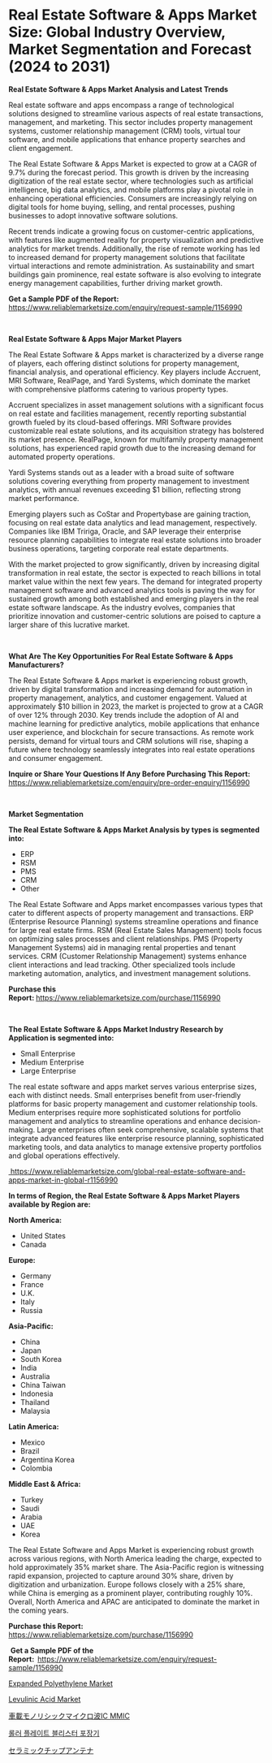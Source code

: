 <p><h1>Real Estate Software & Apps Market Size: Global Industry Overview, Market Segmentation and Forecast (2024 to 2031)</h1></p><p><strong>Real Estate Software & Apps Market Analysis and Latest Trends</strong></p>
<p><p>Real estate software and apps encompass a range of technological solutions designed to streamline various aspects of real estate transactions, management, and marketing. This sector includes property management systems, customer relationship management (CRM) tools, virtual tour software, and mobile applications that enhance property searches and client engagement. </p><p>The Real Estate Software & Apps Market is expected to grow at a CAGR of 9.7% during the forecast period. This growth is driven by the increasing digitization of the real estate sector, where technologies such as artificial intelligence, big data analytics, and mobile platforms play a pivotal role in enhancing operational efficiencies. Consumers are increasingly relying on digital tools for home buying, selling, and rental processes, pushing businesses to adopt innovative software solutions. </p><p>Recent trends indicate a growing focus on customer-centric applications, with features like augmented reality for property visualization and predictive analytics for market trends. Additionally, the rise of remote working has led to increased demand for property management solutions that facilitate virtual interactions and remote administration. As sustainability and smart buildings gain prominence, real estate software is also evolving to integrate energy management capabilities, further driving market growth.</p></p>
<p><strong>Get a Sample PDF of the Report:&nbsp;</strong> <a href="https://www.reliablemarketsize.com/enquiry/request-sample/1156990">https://www.reliablemarketsize.com/enquiry/request-sample/1156990</a></p>
<p>&nbsp;</p>
<p><strong>Real Estate Software & Apps Major Market Players</strong></p>
<p><p>The Real Estate Software & Apps market is characterized by a diverse range of players, each offering distinct solutions for property management, financial analysis, and operational efficiency. Key players include Accruent, MRI Software, RealPage, and Yardi Systems, which dominate the market with comprehensive platforms catering to various property types.</p><p>Accruent specializes in asset management solutions with a significant focus on real estate and facilities management, recently reporting substantial growth fueled by its cloud-based offerings. MRI Software provides customizable real estate solutions, and its acquisition strategy has bolstered its market presence. RealPage, known for multifamily property management solutions, has experienced rapid growth due to the increasing demand for automated property operations.</p><p>Yardi Systems stands out as a leader with a broad suite of software solutions covering everything from property management to investment analytics, with annual revenues exceeding $1 billion, reflecting strong market performance. </p><p>Emerging players such as CoStar and Propertybase are gaining traction, focusing on real estate data analytics and lead management, respectively. Companies like IBM Tririga, Oracle, and SAP leverage their enterprise resource planning capabilities to integrate real estate solutions into broader business operations, targeting corporate real estate departments.</p><p>With the market projected to grow significantly, driven by increasing digital transformation in real estate, the sector is expected to reach billions in total market value within the next few years. The demand for integrated property management software and advanced analytics tools is paving the way for sustained growth among both established and emerging players in the real estate software landscape. As the industry evolves, companies that prioritize innovation and customer-centric solutions are poised to capture a larger share of this lucrative market.</p></p>
<p>&nbsp;</p>
<p><strong>What Are The Key Opportunities For Real Estate Software & Apps Manufacturers?</strong></p>
<p><p>The Real Estate Software & Apps market is experiencing robust growth, driven by digital transformation and increasing demand for automation in property management, analytics, and customer engagement. Valued at approximately $10 billion in 2023, the market is projected to grow at a CAGR of over 12% through 2030. Key trends include the adoption of AI and machine learning for predictive analytics, mobile applications that enhance user experience, and blockchain for secure transactions. As remote work persists, demand for virtual tours and CRM solutions will rise, shaping a future where technology seamlessly integrates into real estate operations and consumer engagement.</p></p>
<p><strong>Inquire or Share Your Questions If Any Before Purchasing This Report:</strong> <a href="https://www.reliablemarketsize.com/enquiry/pre-order-enquiry/1156990">https://www.reliablemarketsize.com/enquiry/pre-order-enquiry/1156990</a></p>
<p>&nbsp;</p>
<p><strong>Market Segmentation</strong></p>
<p><strong>The Real Estate Software & Apps Market Analysis by types is segmented into:</strong></p>
<p><ul><li>ERP</li><li>RSM</li><li>PMS</li><li>CRM</li><li>Other</li></ul></p>
<p><p>The Real Estate Software and Apps market encompasses various types that cater to different aspects of property management and transactions. ERP (Enterprise Resource Planning) systems streamline operations and finance for large real estate firms. RSM (Real Estate Sales Management) tools focus on optimizing sales processes and client relationships. PMS (Property Management Systems) aid in managing rental properties and tenant services. CRM (Customer Relationship Management) systems enhance client interactions and lead tracking. Other specialized tools include marketing automation, analytics, and investment management solutions.</p></p>
<p><strong>Purchase this Report:&nbsp;</strong><a href="https://www.reliablemarketsize.com/purchase/1156990">https://www.reliablemarketsize.com/purchase/1156990</a></p>
<p>&nbsp;</p>
<p><strong>The Real Estate Software & Apps Market Industry Research by Application is segmented into:</strong></p>
<p><ul><li>Small Enterprise</li><li>Medium Enterprise</li><li>Large Enterprise</li></ul></p>
<p><p>The real estate software and apps market serves various enterprise sizes, each with distinct needs. Small enterprises benefit from user-friendly platforms for basic property management and customer relationship tools. Medium enterprises require more sophisticated solutions for portfolio management and analytics to streamline operations and enhance decision-making. Large enterprises often seek comprehensive, scalable systems that integrate advanced features like enterprise resource planning, sophisticated marketing tools, and data analytics to manage extensive property portfolios and global operations effectively.</p></p>
<p><a href="https://www.reliablemarketsize.com/global-real-estate-software-and-apps-market-in-global-r1156990">&nbsp;https://www.reliablemarketsize.com/global-real-estate-software-and-apps-market-in-global-r1156990</a></p>
<p><strong>In terms of Region, the Real Estate Software & Apps Market Players available by Region are:</strong></p>
<p>
    <p> <strong> North America: </strong>
        <ul>
            <li>United States</li>
            <li>Canada</li>
        </ul>
        </p> 
    <p> <strong> Europe: </strong>
        <ul>
            <li>Germany</li>
            <li>France</li>
            <li>U.K.</li>
            <li>Italy</li>
            <li>Russia</li>
        </ul>
        </p> 
    <p> <strong> Asia-Pacific: </strong>
        <ul>
            <li>China</li>
            <li>Japan</li>
            <li>South Korea</li>
            <li>India</li>
            <li>Australia</li>
            <li>China Taiwan</li>
            <li>Indonesia</li>
            <li>Thailand</li>
            <li>Malaysia</li>
        </ul>
        </p> 
    <p> <strong> Latin America: </strong>
        <ul>
            <li>Mexico</li>
            <li>Brazil</li>
            <li>Argentina Korea</li>
            <li>Colombia</li>
        </ul>
        </p> 
    <p> <strong> Middle East & Africa: </strong>
        <ul>
            <li>Turkey</li>
            <li>Saudi</li>
            <li>Arabia</li>
            <li>UAE</li>
            <li>Korea</li>
        </ul>
    </p>
    </p>
<p><p>The Real Estate Software and Apps Market is experiencing robust growth across various regions, with North America leading the charge, expected to hold approximately 35% market share. The Asia-Pacific region is witnessing rapid expansion, projected to capture around 30% share, driven by digitization and urbanization. Europe follows closely with a 25% share, while China is emerging as a prominent player, contributing roughly 10%. Overall, North America and APAC are anticipated to dominate the market in the coming years.</p></p>
<p><strong>Purchase this Report: </strong><a href="https://www.reliablemarketsize.com/purchase/1156990">https://www.reliablemarketsize.com/purchase/1156990</a></p>
<p>&nbsp;<strong>Get a Sample PDF of the Report:&nbsp;&nbsp;</strong><a href="https://www.reliablemarketsize.com/enquiry/request-sample/1156990">https://www.reliablemarketsize.com/enquiry/request-sample/1156990</a></p>
<p><strong></strong></p>
<p><p><a href="https://issuu.com/reportprime-2/docs/expanded-polyethylene-market-size-2_05b1c729eea9b1">Expanded Polyethylene Market</a></p><p><a href="https://issuu.com/reportprime-2/docs/levulinic-acid-market-size-2030.ppt_6455d832975b6d">Levulinic Acid Market</a></p><p><a href="https://medium.com/@maninajar/automotive-monolithic-microwave-ic-mmic-0e5e4d4dc24f">車載モノリシックマイクロ波IC MMIC</a></p><p><a href="https://medium.com/@fosterfahey91/roller-plate-blister-packaging-machine-market-%EC%9D%98-%EA%B8%80%EB%A1%9C%EB%B2%8C-%EC%8B%9C%EC%9E%A5-%EA%B0%9C%EC%9A%94%EB%8A%94-%EC%A0%84-%EC%84%B8%EA%B3%84-%EB%B0%8F-%EC%A3%BC%EC%9A%94-%EC%8B%9C%EC%9E%A5%EC%9D%98-%EC%82%B0%EC%97%85%EC%97%90-%EC%98%81%ED%96%A5%EC%9D%84-%EB%AF%B8%EC%B9%98%EB%8A%94-%EC%A3%BC%EC%9A%94-%ED%8A%B8%EB%A0%8C%EB%93%9C%EC%97%90-%EB%8C%80%ED%95%9C-7205c9bbfb92">롤러 플레이트 블리스터 포장기</a></p><p><a href="https://medium.com/@maninajar/ceramic-chip-antenna-market-%E3%81%AE%E3%82%B0%E3%83%AD%E3%83%BC%E3%83%90%E3%83%AB%E5%B8%82%E5%A0%B4%E6%A6%82%E8%A6%81%E3%81%AF-%E4%B8%96%E7%95%8C%E3%81%8A%E3%82%88%E3%81%B3%E4%B8%BB%E8%A6%81%E5%B8%82%E5%A0%B4%E3%81%AB%E3%81%8A%E3%81%91%E3%82%8B%E6%A5%AD%E7%95%8C%E3%81%AB%E5%BD%B1%E9%9F%BF%E3%82%92%E4%B8%8E%E3%81%88%E3%82%8B%E4%B8%BB%E8%A6%81%E3%81%AA%E3%83%88%E3%83%AC%E3%83%B3%E3%83%89%E3%81%AB%E3%81%A4%E3%81%84%E3%81%A6-%E7%8B%AC%E8%87%AA%E3%81%AE%E8%A6%96%E7%82%B9%E3%82%92%E6%8F%90%E4%BE%9B%E3%81%97%E3%81%BE%E3%81%99-e3c769ac03ab">セラミックチップアンテナ</a></p></p>